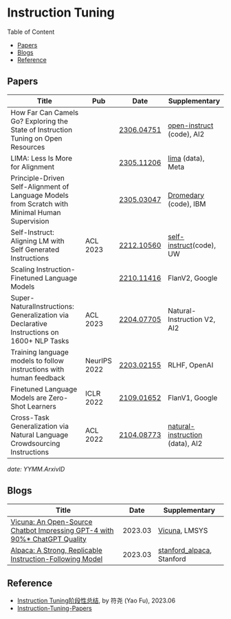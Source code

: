 # Instruction Tuning

Table of Content

- [Papers](#papers)
- [Blogs](#blogs)
- [Reference](#reference)

## Papers

| Title                                                                                          | Pub          | Date                                          | Supplementary                                                          |
| ---------------------------------------------------------------------------------------------- | ------------ | --------------------------------------------- | ---------------------------------------------------------------------- |
| How Far Can Camels Go? Exploring the State of Instruction Tuning on Open Resources             |              | [2306.04751](https://arxiv.org/abs/2306.04751)   | [open-instruct](https://github.com/allenai/open-instruct) (code), AI2     |
| LIMA: Less Is More for Alignment                                                               |              | [2305.11206](https://arxiv.org/abs/2305.11206)   | [lima](https://huggingface.co/datasets/GAIR/lima) (data), Meta            |
| Principle-Driven Self-Alignment of Language Models from Scratch with Minimal Human Supervision |              | [2305.03047](https://arxiv.org/abs/2305.03047)   | [Dromedary](https://github.com/IBM/Dromedary) (code), IBM                 |
| Self-Instruct: Aligning LM with Self Generated Instructions                                    | ACL 2023     | [2212.10560](https://arxiv.org/abs/2212.10560)   | [self-instruct](https://github.com/yizhongw/self-instruct)(code), UW      |
| Scaling Instruction-Finetuned Language Models                                                  |              | [2210.11416](https://arxiv.org/abs/2210.11416)   | FlanV2, Google                                                         |
| Super-NaturalInstructions: Generalization via Declarative Instructions on 1600+ NLP Tasks      | ACL 2023     | [2204.07705](https://arxiv.org/abs/2204.07705)   | Natural-Instruction V2, AI2                                            |
| Training language models to follow instructions with human feedback                            | NeurIPS 2022 | [2203.02155](https://arxiv.org/abs/2203.02155)   | RLHF, OpenAI                                                           |
| Finetuned Language Models are Zero-Shot Learners                                               | ICLR 2022    | [2109.01652](https://arxiv.org/abs/2109.01652)   | FlanV1, Google                                                         |
| Cross-Task Generalization via Natural Language Crowdsourcing Instructions                      | ACL 2022     | [2104.08773](https://arxiv.org/abs/2104.08773v4) | [natural-instruction](https://instructions.apps.allenai.org/) (data), AI2 |

*date: YYMM.ArxivID*

## Blogs

| Title                                                                                                               | Date    | Supplementary                                                          |
| ------------------------------------------------------------------------------------------------------------------- | ------- | ---------------------------------------------------------------------- |
| [Vicuna: An Open-Source Chatbot Impressing GPT-4 with 90%* ChatGPT Quality](https://lmsys.org/blog/2023-03-30-vicuna/) | 2023.03 | [Vicuna](https://github.com/lm-sys/FastChat#model-weights), LMSYS         |
| [Alpaca: A Strong, Replicable Instruction-Following Model](https://crfm.stanford.edu/2023/03/13/alpaca.html)           | 2023.03 | [stanford_alpaca](https://github.com/tatsu-lab/stanford_alpaca), Stanford |

## Reference

- [Instruction Tuning阶段性总结](https://yaofu.notion.site/2023-06-Instruction-Tuning-935b48e5f26448e6868320b9327374a1), by 符尧 (Yao Fu), 2023.06
- [Instruction-Tuning-Papers](https://github.com/SinclairCoder/Instruction-Tuning-Papers)
